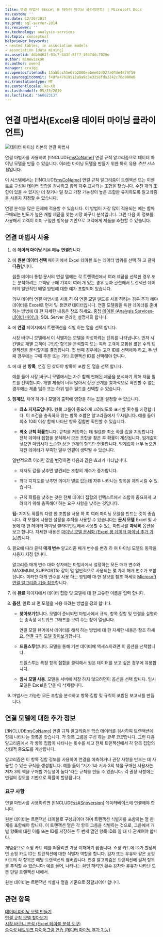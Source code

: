 ```yaml
---
title: 연결 마법사 (Excel 용 데이터 마이닝 클라이언트) | Microsoft Docs
ms.custom: ''
ms.date: 12/29/2017
ms.prod: sql-server-2014
ms.reviewer: ''
ms.technology: analysis-services
ms.topic: conceptual
helpviewer_keywords:
- nested tables, in association models
- association [data mining]
ms.assetid: 4db6462f-93c7-443f-8ff7-39474dc7029e
author: minewiskan
ms.author: owend
manager: craigg
ms.openlocfilehash: 15a86cc55e67b2000eabee62d02fa04de4874f59
ms.sourcegitcommit: f40fa47619512a9a9c3e3258fda3242c76c008e6
ms.translationtype: MT
ms.contentlocale: ko-KR
ms.lasthandoff: 05/23/2019
ms.locfileid: "66062313"
---
```

# <a name="associate-wizard-data-mining-client-for-excel"></a>연결 마법사(Excel용 데이터 마이닝 클라이언트)
  ![데이터 마이닝 리본의 연결 마법사](media/dmc-associate.gif "연결 데이터 마이닝 리본의 마법사")  
  
 연결 마법사를 사용하여 [!INCLUDE[msCoName](../includes/msconame-md.md)] 연결 규칙 알고리즘으로 데이터 마이닝 모델을 만들 수 있습니다. 이러한 마이닝 모델을 만들기 위한 특히 유용 *추천 시스템*입니다.  
  
 이 시스템에서는 [!INCLUDE[msCoName](../includes/msconame-md.md)] 연결 규칙 알고리즘이 트랜잭션 또는 이벤트로 구성된 데이터 집합을 검사하고 함께 자주 표시되는 조합을 찾습니다. 수천 개의 조합이 있을 수 있지만 더 찾거나 덜 찾고 가장 가능성이 높은 조합만 유지하도록 알고리즘을 사용자 지정할 수 있습니다.  
  
 연결 분석을 많은 문제에 적용할 수 있습니다. 이 방법이 가장 많이 적용되는 예는 함께 구매되는 빈도가 높은 개별 제품을 찾는 시장 바구니 분석입니다. 그런 다음 이 정보를 사용해서 고객이 이미 구입한 항목을 기반으로 고객에게 제품을 추천할 수 있습니다.  
  
## <a name="using-the-associate-wizard"></a>연결 마법사 사용  
  
1.  에 **데이터 마이닝** 리본 메뉴 **연결**합니다.  
  
2.  에 **원본 데이터 선택** 페이지에서 Excel 테이블 또는 데이터 범위를 선택 하 고 클릭 **다음**합니다.  
  
     샘플 데이터 통합 문서의 연결 탭에는 각 트랜잭션에서 여러 제품을 선택한 경우 또는 분석하려는 고객당 구매 기록이 여러 개 있는 경우 등과 관련해서 트랜잭션 데이터의 일반적인 배열 방법에 대한 예가 포함되어 있습니다.  
  
     외부 데이터 연결 마법사를 사용 하 여 연결 모델 빌드를 사용 하려는 경우 추가 해야 데이터를 Excel로 먼저 및 *평면화* 데이터입니다. 연결 모델링을 위한 데이터를 준비 하는 방법에 대 한 자세한 내용은 참조 하세요. [중첩 테이블 &#40;Analysis Services-데이터 마이닝&#41;](data-mining/nested-tables-analysis-services-data-mining.md), SQL Server 온라인 설명서의 합니다.  
  
3.  에 **연결** 페이지에서 트랜잭션을 식별 하는 열을 선택 합니다.  
  
     시장 바구니 모델에서 이 식별자는 모델을 작성하려는 단위를 나타냅니다. 먼저 시간별로 개별 고객이 구입한 항목을 분석할지 또는 여러 고객이 포함된 많은 수의 트랜잭션을 분석할지를 결정합니다. 첫 번째 경우에는 고객 ID를 선택해야 하고, 두 번째 경우에는 구매 주문 또는 기타 트랜잭션 ID를 선택해야 합니다.  
  
4.  에 대 한 **항목**, 연결 된 찾아야 항목이 포함 된 열을 선택 합니다.  
  
     예를 들어 시장 바구니 모델에서는 자주 함께 판매된 제품을 분석하기 위해 제품 필드를 선택합니다. 개별 제품이 너무 많아서 상관 관계를 효과적으로 확인할 수 없는 경우에는 제품 범주 또는 하위 범주 필드를 선택할 수 있습니다.  
  
5.  **임계값**, 제어 하거나 모델의 출력에 영향을 하는 값을 설정할 수 있습니다.  
  
    -   **최소 지지도입니다.** 항목 그룹이 중요하게 고려되도록 표시할 횟수를 지정합니다. 이 조건을 충족하지 않는 항목 조합은 알고리즘에서 무시됩니다. 예를 들어 최소 10회 이상 함께 나타난 항목 집합만 확인할 수 있습니다.  
  
    -   **최소 규칙 확률**합니다. 규칙을 저장하는 데 필요한 최소 확률 값을 지정합니다. 전체 데이터 집합을 분석해서 모든 조합을 찾은 후 확률이 계산됩니다. 임계값이 낮으면 마법사가 느슨한 상관 관계의 항목만 연결합니다. 임계값이 너무 높으면 지원 데이터가 부족한 일부 연결이 생략될 수 있습니다.  
  
     일반적으로 이러한 값을 변경하면 다음과 같은 효과가 나타납니다.  
  
    -   지지도 값을 낮추면 발견되는 조합의 개수가 증가합니다.  
  
    -   최대 지지도를 낮추면 의미가 별로 없는데 자주 나타나는 항목을 제외시킬 수 있습니다.  
  
    -   규칙 확률을 낮추는 것은 전체 데이터 집합의 컨텍스트에서 조합이 중요하게 고려되기 위해 충족해야 하는 요구 사항을 낮추는 것입니다.  
  
     **팁:** 지지도 확률의 다양 한 조합을 사용 하 여 여러 마이닝 모델을 만드는 것이 좋습니다. 각 모델에 사용한 설정을 추적을 사용할 수 있습니다는 **문서 모델** Excel 및 사용에 대 한 데이터 마이닝 클라이언트에서 사용할 수 있는 마법사를 **자세히** 옵션을 보고 합니다. 자세한 내용은 [마이닝 모델 문서화 &#40;Excel 용 데이터 마이닝 추가 기능&#41;](documenting-mining-models-data-mining-add-ins-for-excel.md)합니다.  
  
6.  필요에 따라 클릭 **매개 변수** 알고리즘 매개 변수를 변경 하 여 마이닝 모델의 동작을 사용자 지정 합니다.  
  
     알고리즘 매개 변수 대화 상자에는 마법사에서 설정하는 모든 매개 변수와 MAXIMUM_SUPPORT와 같이 덜 일반적으로 사용되는 몇 가지 매개 변수가 포함됩니다. 이러한 매개 변수를 사용 하는 방법에 대 한 정보를 참조 하세요 [Microsoft 연결 알고리즘 기술 참조](data-mining/microsoft-association-algorithm-technical-reference.md)합니다.  
  
7.  에 **완료** 페이지에서 데이터 집합 및 모델에 대 한 고유한 이름을 입력 합니다.  
  
8.  **옵션**, 완료 되 면 모델을 사용 하려는 방법을 정의 합니다.  
  
    -   **찾아보기**합니다.  모델이 준비되면 마법사에서 규칙, 항목 집합 및 연결을 설명하는 종속성 네트워크 그래프를 보여 주는 창이 열립니다.  
  
         연결 모델 뷰어에서 데이터를 해석 하는 방법에 대 한 자세한 내용은 참조 하세요. [연결 규칙 모델 찾아보기](browsing-an-association-rules-model.md)합니다.  
  
    -   **드릴스루**합니다. 모델을 통해 기본 데이터에 액세스하려면 이 옵션을 선택합니다.  
  
         드릴스루는 특정 항목 집합을 클릭해서 원본 데이터를 보고 싶은 경우에 유용합니다.  
  
    -   **임시 모델 사용**. 모델을 서버에 저장 하지 않으려면이 옵션을 선택 합니다. 임시 모델은 Excel을 닫을 때 삭제됩니다.  
  
9. 마법사는 가능한 모든 조합을 분석하고 항목 집합 및 규칙이 포함된 보고서를 만듭니다.  
  
## <a name="more-about-association-models"></a>연결 모델에 대한 추가 정보  
 [!INCLUDE[msCoName](../includes/msconame-md.md)] 연결 규칙 알고리즘은 학습 데이터를 검사하여 트랜잭션에 함께 나타나는 항목을 찾습니다. 각 항목 그룹을 구성 하는 *항목 집합*합니다. 그런 다음 알고리즘에서 각 항목 집합이 나타나는 횟수를 세고 전체 트랜잭션에서 각 항목 집합의 상대적 중요도를 계산합니다.  
  
 알고리즘은 이 항목 집합 정보를 사용하여 연결을 예측하거나 권장 사항을 만드는 데 사용할 수 있는 규칙을 생성합니다. 예를 들어 "저자 1과 저자 2의 책을 구매한 사용자는 저자 3의 책을 구매할 가능성이 높다"라는 규칙을 만들 수 있습니다. 각 권장 사항에는 연결의 강도를 기반으로 확률이 할당됩니다.  
  
### <a name="requirements"></a>요구 사항  
 연결 마법사를 사용하려면 [!INCLUDE[ssASnoversion](../includes/ssasnoversion-md.md)] 데이터베이스에 연결해야 합니다.  
  
 원본 데이터는 트랜잭션 테이블로 구성되어야 하며 트랜잭션 식별자를 포함하는 열 한 개를 포함해야 합니다. 이 트랜잭션 열은 각 항목 그룹을 식별하는 것으로, 그룹에서 개별 항목에 대한 이름 또는 ID를 저장하는 두 번째 열인 항목 ID와 일 대 다 관계여야 합니다.  
  
 개념상으로 쇼핑 카트 예를 떠올리면 가장 이해하기 쉽습니다. 쇼핑 카트에 ID가 할당되면 쇼핑 카트 ID는 트랜잭션에 대한 식별자 역할을 합니다. 감자 또는 우유와 같은 쇼핑 카트의 각 항목은 해당 트랜잭션의 멤버입니다. 연결 알고리즘은 트랜잭션에 걸쳐 항목을 추적할 수 있습니다: 예를 들어, 나타나는 확인 하려면 횟수 감자와 우유가 나타난 모든 단일 트랜잭션 내에서.  
  
 원본 데이터는 트랜잭션 식별자 열을 기준으로 정렬되어야 합니다.  
  
## <a name="see-also"></a>관련 항목  
 [데이터 마이닝 모델 만들기](creating-a-data-mining-model.md)   
 [연결 규칙 모델 찾아보기](browsing-an-association-rules-model.md)   
 [시장 바구니 분석 &#40;Excel 테이블 분석 도구&#41;](shopping-basket-analysis-table-analysistools-for-excel.md)   
 [종속성 네트워크 다이어그램 연습 &#40;데이터 마이닝 추가 기능&#41;](dependency-network-diagram-walkthrough-data-mining-add-ins.md)  
  
  
